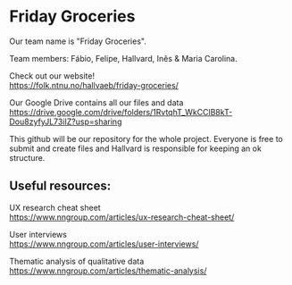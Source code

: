 # Friday Groceries
Our team name is "Friday Groceries".

Team members:
Fábio, Felipe, Hallvard, Inês & Maria Carolina.

Check out our website!  
https://folk.ntnu.no/hallvaeb/friday-groceries/

Our Google Drive contains all our files and data  
https://drive.google.com/drive/folders/1RvtqhT_WkCClB8kT-Dou8zyfyJL73iIZ?usp=sharing

This github will be our repository for the whole project. Everyone is free to submit and create files and Hallvard is responsible for keeping an ok structure.

## Useful resources:

UX research cheat sheet  
https://www.nngroup.com/articles/ux-research-cheat-sheet/

User interviews  
https://www.nngroup.com/articles/user-interviews/

Thematic analysis of qualitative data  
https://www.nngroup.com/articles/thematic-analysis/
